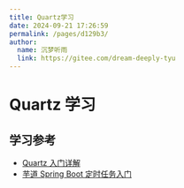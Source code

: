 ```yaml
---
title: Quartz学习
date: 2024-09-21 17:26:59
permalink: /pages/d129b3/
author: 
  name: 沉梦听雨
  link: https://gitee.com/dream-deeply-tyu
---
```

# Quartz 学习







## 学习参考

- [Quartz 入门详解](https://www.jianshu.com/p/7663f0ed486a)
- [芋道 Spring Boot 定时任务入门](https://www.iocoder.cn/Spring-Boot/Job/?yudao#)